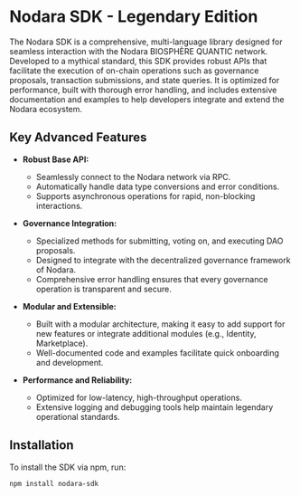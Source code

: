 # Nodara SDK - Legendary Edition

The Nodara SDK is a comprehensive, multi-language library designed for seamless interaction with the Nodara BIOSPHÈRE QUANTIC network. Developed to a mythical standard, this SDK provides robust APIs that facilitate the execution of on-chain operations such as governance proposals, transaction submissions, and state queries. It is optimized for performance, built with thorough error handling, and includes extensive documentation and examples to help developers integrate and extend the Nodara ecosystem.

## Key Advanced Features

- **Robust Base API:**
  - Seamlessly connect to the Nodara network via RPC.
  - Automatically handle data type conversions and error conditions.
  - Supports asynchronous operations for rapid, non-blocking interactions.

- **Governance Integration:**
  - Specialized methods for submitting, voting on, and executing DAO proposals.
  - Designed to integrate with the decentralized governance framework of Nodara.
  - Comprehensive error handling ensures that every governance operation is transparent and secure.

- **Modular and Extensible:**
  - Built with a modular architecture, making it easy to add support for new features or integrate additional modules (e.g., Identity, Marketplace).
  - Well-documented code and examples facilitate quick onboarding and development.

- **Performance and Reliability:**
  - Optimized for low-latency, high-throughput operations.
  - Extensive logging and debugging tools help maintain legendary operational standards.

## Installation

To install the SDK via npm, run:
```bash
npm install nodara-sdk
